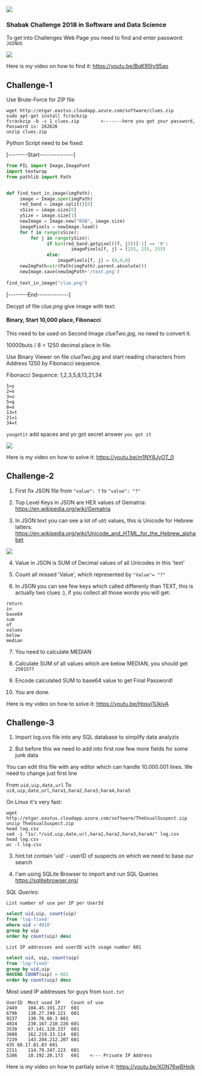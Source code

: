 <img src="shabak.png">

### Shabak Challenge 2018 in Software and Data Science

To get into Challenges Web Page you need to find and enter password: `JOINUS`

<img src="./ChallengeEntry/ChallengeEntry-Solution.png">

Here is my video on how to find it:
https://youtu.be/BqK95ty95ao


## Challenge-1
Use Brute-Force for ZIP file
```
wget http://etgar.eastus.cloudapp.azure.com/software/clues.zip
sudo apt-get install fcrackzip 
fcrackzip -b -c 1 clues.zip        <-------here you get your password, Password is: 262626
unzip clues.zip﻿
```

Python Script need to be fixed:

[--------Start--------------]
```python
from PIL import Image,ImageFont
import textwrap
from pathlib import Path


def find_text_in_image(imgPath):
     image = Image.open(imgPath)
     red_band = image.split()[0]
     xSize = image.size[0]
     ySize = image.size[1]
     newImage = Image.new("RGB", image.size)
     imagePixels = newImage.load()
     for f in range(xSize):
         for j in range(ySize):
               if bin(red_band.getpixel((f, j)))[-1] == '0':
                        imagePixels[f, j] = (255, 255, 255)
               else:
                   imagePixels[f, j] = (0,0,0)
     newImgPath=str(Path(imgPath).parent.absolute())
     newImage.save(newImgPath+'/text.png')
     
find_text_in_image("clue.png")﻿
```
[--------End-------------]

Decypt of file *clue.png* give image with text: 
#### Binary, Start 10,000 place, Fibonacci

This need to be used on Second Image *clueTwo.jpg*, no need to convert it.

10000buts / 8 = 1250 decimal place in file.

Use Binary Viewer on file *clueTwo.jpg* and start reading characters from Address 1250 by Fibonacci sequence.

Fibonacci Sequence: 1,2,3,5,8,13,21,34
```
1=y
2=o
3=u
5=g
8=o
13=t
21=i
34=t
```
`yougotit` add spaces and yo got secret answer `you got it`

<img src="./Challenge1/Challenge1-Solution.png">

Here is my video on how to solve it:
https://youtu.be/m1NY8JyOT_0


## Challenge-2
1. First fix JSON file from `"value": ?` to `"value": "?"`

2. Top Level Keys in JSON are HEX values of Gematria: https://en.wikipedia.org/wiki/Gematria

3. In JSON text you can see a lot of `u05` values, this is Unicode for Hebrew latters: https://en.wikipedia.org/wiki/Unicode_and_HTML_for_the_Hebrew_alphabet
<img src="./Challenge2/Challenge2-Solution.png">

4. Value in JSON is SUM of Decimal values of all Unicodes in this 'text'

5. Count all missed 'Value', which represented by `"Value"= "?"`

6. In JSON you can see few keys which called differenly than TEXT, this is actually two clues :),
if you collect all those words you will get: 
```
return
in
base64
sum
of
values
below
median
```

7. You need to calculate MEDIAN

8. Calculate SUM of all values which are below MEDIAN, you should get `2501577`

9. Encode calculated SUM to base64 value to get Final Password!

10. You are done.

Here is my video on how to solve it:
https://youtu.be/Hqsyi1UkjvA

## Challenge-3

1. Import log.cvs file into any SQL database to simplify data analyzis

2. But before this we need to add into first row few more fields for some junk data

You can edit this file with any editor which can handle 10.000.001 lines.
We need to change just first line

From `uid,uip,date,url` To `uid,uip,date,url,hara1,hara2,hara3,hara4,hara5`

On Linux it's very fast:
```
wget http://etgar.eastus.cloudapp.azure.com/software/TheUsualSuspect.zip
unzip TheUsualSuspect.zip
head log.csv
sed -i "1s/.*/uid,uip,date,url,hara1,hara2,hara3,hara4/" log.csv
head log.csv
wc -l log.csv
```

3. hint.txt contain 'uid' - userID of suspects on which we need to base our search

4. I'am using SQLite Browser to import and run SQL Queries https://sqlitebrowser.org/

*SQL Queries*:

`List number of use per IP per UserId`
```sql
select uid,uip, count(uip)
from 'log-fixed'
where uid ='4918'
group by uip
order by count(uip) desc
```

`List IP addresses and userID with usage number 601`
```sql
select uid, uip, count(uip)
from 'log-fixed'
group by uid,uip
HAVING COUNT(uip) = 601
order by count(uip) desc
```

Most used IP addresses for guys from `hint.txt`
```
UserID	Most used IP	Count of use
2449	104.45.191.227	601
6796	138.27.249.121	601
9237	130.76.88.3	601
4024	230.167.210.226	601
3538	67.141.120.237	601
3608	162.219.33.114	601
7239	143.204.212.207	601
435	68.17.81.83	601
2211	114.79.247.223	601
5206	10.192.20.173	601    <--- Private IP Address
```

Here is my video on how to partialy solve it:
https://youtu.be/XON76wBHpIk
